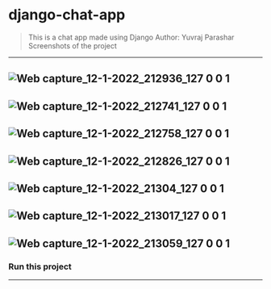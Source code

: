 # django-chat-app
> This is a chat app made using Django
> Author: Yuvraj Parashar
> Screenshots of the project
---
![Web capture_12-1-2022_212936_127 0 0 1](https://user-images.githubusercontent.com/66880935/149177104-4203c3a1-dece-431c-b41a-42dae1551339.jpeg)
---
![Web capture_12-1-2022_212741_127 0 0 1](https://user-images.githubusercontent.com/66880935/149177136-c2a4ec61-68f3-4c10-89f0-4527bffe3e70.jpeg)
---
![Web capture_12-1-2022_212758_127 0 0 1](https://user-images.githubusercontent.com/66880935/149177163-e08c5c6e-fd80-46a9-9d88-f5a1e9765b21.jpeg)
---
![Web capture_12-1-2022_212826_127 0 0 1](https://user-images.githubusercontent.com/66880935/149177183-8c983a20-9202-4e5d-91c7-eb7670ae0a65.jpeg)
---
![Web capture_12-1-2022_21304_127 0 0 1](https://user-images.githubusercontent.com/66880935/149177214-a21c77de-558b-4365-ac3c-dff1e53aaf6d.jpeg)
---
![Web capture_12-1-2022_213017_127 0 0 1](https://user-images.githubusercontent.com/66880935/149177238-8bc71db0-9d47-4add-aebe-50c52d188bc8.jpeg)
---
![Web capture_12-1-2022_213059_127 0 0 1](https://user-images.githubusercontent.com/66880935/149177263-094826fa-c1a7-4058-9c72-22d4aa188632.jpeg)
---
### Run this project
---
